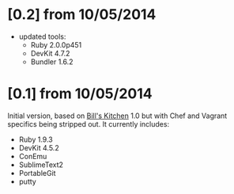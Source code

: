  
# [0.2] from 10/05/2014

 * updated tools:
   * Ruby 2.0.0p451
   * DevKit 4.7.2
   * Bundler 1.6.2

# [0.1] from 10/05/2014

Initial version, based on [Bill's Kitchen](https://github.com/tknerr/bills-kitchen) 1.0 but with Chef and Vagrant specifics being stripped out. It currently includes:
 
 * Ruby 1.9.3
 * DevKit 4.5.2
 * ConEmu
 * SublimeText2
 * PortableGit
 * putty
